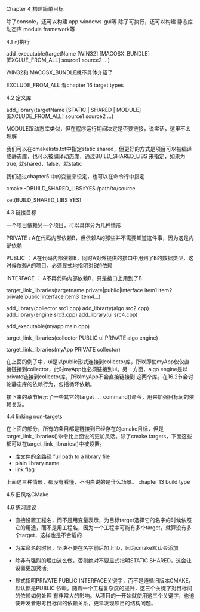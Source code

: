 Chapter 4 构建简单目标

除了console，还可以构建 app windows-gui等
除了可执行，还可以构建 静态库 动态库 module framework等



4.1 可执行

add_executable(targetName [WIN32] [MACOSX_BUNDLE]
    [EXCLUE_FROM_ALL]
    source1 source2 ...)


WIN32和 MACOSX_BUNDLE就不具体介绍了

EXCLUDE_FROM_ALL 看chapter 16 target types


4.2 定义库

add_library(targetName [STATIC | SHARED | MODULE] 
    [EXCLUDE_FROM_ALL]
    source1 source2 ...)

MODULE跟动态库类似，但在程序运行期间决定是否要链接，说实话，这里不太理解


我们可以在cmakelists.txt中指定static shared，但更好的方式是项目可以被编译成静态库，也可以被编译动态库，通过BUILD_SHARED_LIBS 来指定，如果为true, 就shared，false，就static

我们通过chapter5 中的变量来设定，也可以在命令行中指定

cmake -DBUILD_SHARED_LIBS=YES /path/to/source

set(BUILD_SHARED_LIBS YES)

4.3 链接目标

一个项目依赖另一个项目，可以具体分为几种情形

PRIVATE : A在代码内部依赖B，但依赖A的那些并不需要知道这件事，因为这是内部依赖


PUBLIC ： A在代码内部依赖B，同时A对外提供的接口中用到了B的数据类型，这时候依赖A的项目，必须显式地指明对B的依赖


INTERFACE ： A不再代码内部依赖B，只是接口上用到了B


target_link_libraries(targetname private|public|interface item1 item2 
    private|public|interface item3 item4...)


add_library(collector src1.cpp)
add_librarty(algo src2.cpp)
add_library(engine src3.cpp)
add_library(ui src4.cpp)

add_executable(myapp main.cpp)

target_link_libraries(collector PUBLIC ui PRIVATE algo engine)

target_link_libraries(myApp PRIVATE collector)


在上面的例子中，ui是以public形式连接到collector库，所以即使myApp仅仅直接链接到collector，此时myApp也必须链接到ui。另一方面，algo engine是以private链接到collector库，所以myApp不会直接链接到 这两个库。在16.2节会讨论静态库的依赖行为，包括循环依赖。

接下来的章节展示了一些其它的target_..._command()命令，用来加强目标间的依赖关系。

4.4 linking non-targets

在上面的部分，所有的条目都是链接到已经存在的cmake目标，但是target_link_libraries()命令比上面说的更加灵活。除了cmake targets，下面这些都可以在target_link_libraries()中被设置。

* 库文件的全路径 full path to a library file
* plain library name
* link flag


上面这三种情形，都没有看懂，不明白说的是什么场景。 chapter 13 build type

4.5 旧风格CMake





4.6 练习建议

* 直接设置工程名，而不是用变量表示，为目标target选择它的名字的时候依照它的用途，而不是用工程名，因为一个工程中可能有多个target，就算没有多个target，这样也是不合适的

* 为库命名的时候，坚决不要在名字前后加上lib，因为cmake默认会添加

* 除非有强烈的理由这么做，否则绝对不要显式指明STATIC SHARED，这会让设置更加灵活。

* 显式指明PRIVATE PUBLIC INTERFACE关键字，而不是遵循旧版本CMAKE，默认都是PUBLIC 依赖。随着一个工程复杂度的提升，这三个关键字对目标间的依赖如何处理 有非常大的影响。从项目的一开始就使用这三个关键字，也迫使开发者思考目标间的依赖关系，更早发现项目的结构问题。

